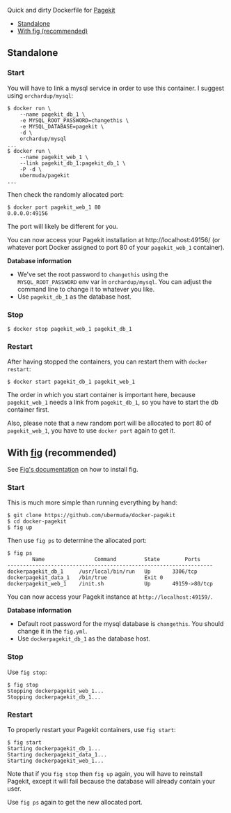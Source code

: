 Quick and dirty Dockerfile for [Pagekit](http://www.pagekit.com/)

* [Standalone](#standalone)
* [With fig (recommended)](#with-fig-recommended)

## Standalone

### Start

You will have to link a mysql service in order to use this container. I suggest using `orchardup/mysql`:

```
$ docker run \
    --name pagekit_db_1 \
    -e MYSQL_ROOT_PASSWORD=changethis \
    -e MYSQL_DATABASE=pagekit \
    -d \
    orchardup/mysql
...
$ docker run \
    --name pagekit_web_1 \
    --link pagekit_db_1:pagekit_db_1 \
    -P -d \
    ubermuda/pagekit
...
```

Then check the randomly allocated port:

```
$ docker port pagekit_web_1 80
0.0.0.0:49156
```

The port will likely be different for you.

You can now access your Pagekit installation at http://localhost:49156/ (or whatever port Docker assigned to port 80 of your `pagekit_web_1` container).

**Database information**

* We've set the root password to `changethis` using the `MYSQL_ROOT_PASSWORD` env var in `orchardup/mysql`. You can adjust the command line to change it to whatever you like.
* Use `pagekit_db_1` as the database host.

### Stop

```
$ docker stop pagekit_web_1 pagekit_db_1
```

### Restart

After having stopped the containers, you can restart them with `docker restart`:

```
$ docker start pagekit_db_1 pagekit_web_1
```

The order in which you start container is important here, because `pagekit_web_1` needs a link from `pagekit_db_1`, so you have to start the db container first.

Also, please note that a new random port will be allocated to port 80 of `pagekit_web_1`, you have to use `docker port` again to get it.

## With [fig](http://www.fig.sh/) (recommended)

See [Fig's documentation](http://www.fig.sh/install.html) on how to install fig.

### Start

This is much more simple than running everything by hand:

```
$ git clone https://github.com/ubermuda/docker-pagekit
$ cd docker-pagekit
$ fig up
```

Then use `fig ps` to determine the allocated port:

```
$ fig ps
        Name                Command         State        Ports
------------------------------------------------------------------
dockerpagekit_db_1     /usr/local/bin/run   Up       3306/tcp
dockerpagekit_data_1   /bin/true            Exit 0
dockerpagekit_web_1    /init.sh             Up       49159->80/tcp
```

You can now access your Pagekit instance at `http://localhost:49159/`.

**Database information**

* Default root password for the mysql database is `changethis`. You should change it in the `fig.yml`.
* Use `dockerpagekit_db_1` as the database host.

### Stop

Use `fig stop`:

```
$ fig stop
Stopping dockerpagekit_web_1...
Stopping dockerpagekit_db_1...
```

### Restart

To properly restart your Pagekit containers, use `fig start`:

```
$ fig start
Starting dockerpagekit_db_1...
Starting dockerpagekit_data_1...
Starting dockerpagekit_web_1...
```

Note that if you `fig stop` then `fig up` again, you will have to reinstall Pagekit, except it will fail because the database will already contain your user.

Use `fig ps` again to get the new allocated port.